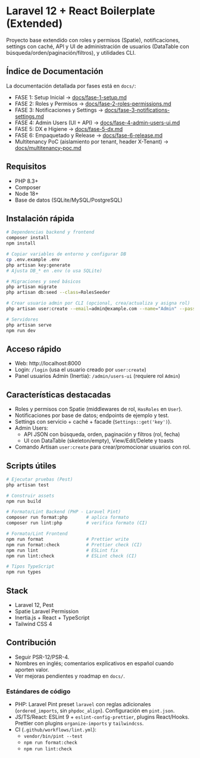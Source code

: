 # Laravel 12 + React Boilerplate (Extended)

Proyecto base extendido con roles y permisos (Spatie), notificaciones, settings con caché, API y UI de administración de usuarios (DataTable con búsqueda/orden/paginación/filtros), y utilidades CLI.

## Índice de Documentación

La documentación detallada por fases está en `docs/`:

- FASE 1: Setup Inicial → [docs/fase-1-setup.md](./docs/fase-1-setup.md)
- FASE 2: Roles y Permisos → [docs/fase-2-roles-permissions.md](./docs/fase-2-roles-permissions.md)
- FASE 3: Notificaciones y Settings → [docs/fase-3-notifications-settings.md](./docs/fase-3-notifications-settings.md)
- FASE 4: Admin Users (UI + API) → [docs/fase-4-admin-users-ui.md](./docs/fase-4-admin-users-ui.md)
- FASE 5: DX e Higiene → [docs/fase-5-dx.md](./docs/fase-5-dx.md)
- FASE 6: Empaquetado y Release → [docs/fase-6-release.md](./docs/fase-6-release.md)
 - Multitenancy PoC (aislamiento por tenant, header X-Tenant) → [docs/multitenancy-poc.md](./docs/multitenancy-poc.md)

## Requisitos

- PHP 8.3+
- Composer
- Node 18+
- Base de datos (SQLite/MySQL/PostgreSQL)

## Instalación rápida

```bash
# Dependencias backend y frontend
composer install
npm install

# Copiar variables de entorno y configurar DB
cp .env.example .env
php artisan key:generate
# Ajusta DB_* en .env (o usa SQLite)

# Migraciones y seed básicos
php artisan migrate
php artisan db:seed --class=RolesSeeder

# Crear usuario admin por CLI (opcional, crea/actualiza y asigna rol)
php artisan user:create --email=admin@example.com --name="Admin" --password=secret --role=Admin

# Servidores
php artisan serve
npm run dev
```

## Acceso rápido

- Web: http://localhost:8000
- Login: `/login` (usa el usuario creado por `user:create`)
- Panel usuarios Admin (Inertia): `/admin/users-ui` (requiere rol `Admin`)

## Características destacadas

- Roles y permisos con Spatie (middlewares de rol, `HasRoles` en `User`).
- Notificaciones por base de datos; endpoints de ejemplo y test.
- Settings con servicio + caché + facade (`Settings::get('key')`).
- Admin Users:
  - API JSON con búsqueda, orden, paginación y filtros (rol, fecha)
  - UI con DataTable (skeleton/empty), View/Edit/Delete y toasts
- Comando Artisan `user:create` para crear/promocionar usuarios con rol.

## Scripts útiles

```bash
# Ejecutar pruebas (Pest)
php artisan test

# Construir assets
npm run build

# Formato/Lint Backend (PHP - Laravel Pint)
composer run format:php       # aplica formato
composer run lint:php         # verifica formato (CI)

# Formato/Lint Frontend
npm run format                # Prettier write
npm run format:check          # Prettier check (CI)
npm run lint                  # ESLint fix
npm run lint:check            # ESLint check (CI)

# Tipos TypeScript
npm run types
```

## Stack

- Laravel 12, Pest
- Spatie Laravel Permission
- Inertia.js + React + TypeScript
- Tailwind CSS 4

## Contribución

- Seguir PSR-12/PSR-4.
- Nombres en inglés; comentarios explicativos en español cuando aporten valor.
- Ver mejoras pendientes y roadmap en `docs/`.

### Estándares de código

- PHP: Laravel Pint preset `laravel` con reglas adicionales (`ordered_imports`, sin `phpdoc_align`). Configuración en `pint.json`.
- JS/TS/React: ESLint 9 + `eslint-config-prettier`, plugins React/Hooks. Prettier con plugins `organize-imports` y `tailwindcss`.
- CI (`.github/workflows/lint.yml`):
  - `vendor/bin/pint --test`
  - `npm run format:check`
  - `npm run lint:check`
